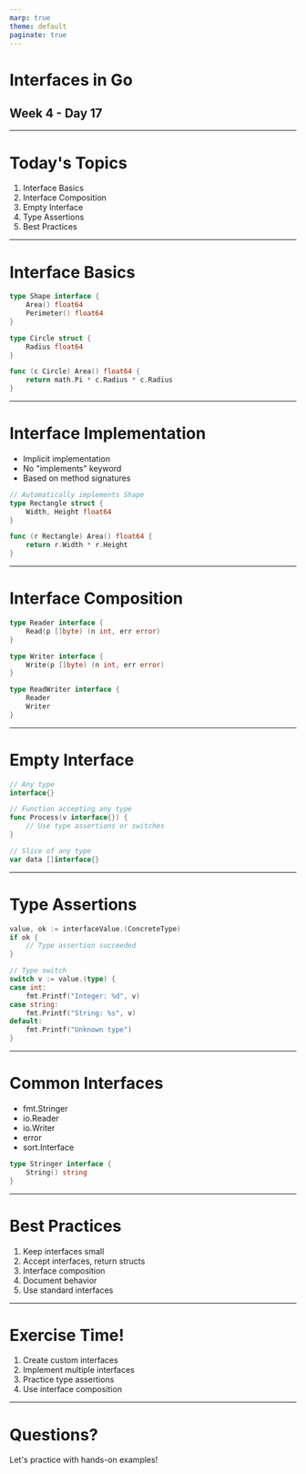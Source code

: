 ```yaml
---
marp: true
theme: default
paginate: true
---
```


# Interfaces in Go
## Week 4 - Day 17

---

# Today's Topics

1. Interface Basics
2. Interface Composition
3. Empty Interface
4. Type Assertions
5. Best Practices

---

# Interface Basics

```go
type Shape interface {
    Area() float64
    Perimeter() float64
}

type Circle struct {
    Radius float64
}

func (c Circle) Area() float64 {
    return math.Pi * c.Radius * c.Radius
}
```

---

# Interface Implementation

- Implicit implementation
- No "implements" keyword
- Based on method signatures

```go
// Automatically implements Shape
type Rectangle struct {
    Width, Height float64
}

func (r Rectangle) Area() float64 {
    return r.Width * r.Height
}
```

---

# Interface Composition

```go
type Reader interface {
    Read(p []byte) (n int, err error)
}

type Writer interface {
    Write(p []byte) (n int, err error)
}

type ReadWriter interface {
    Reader
    Writer
}
```

---

# Empty Interface

```go
// Any type
interface{}

// Function accepting any type
func Process(v interface{}) {
    // Use type assertions or switches
}

// Slice of any type
var data []interface{}
```

---

# Type Assertions

```go
value, ok := interfaceValue.(ConcreteType)
if ok {
    // Type assertion succeeded
}

// Type switch
switch v := value.(type) {
case int:
    fmt.Printf("Integer: %d", v)
case string:
    fmt.Printf("String: %s", v)
default:
    fmt.Printf("Unknown type")
}
```

---

# Common Interfaces

- fmt.Stringer
- io.Reader
- io.Writer
- error
- sort.Interface

```go
type Stringer interface {
    String() string
}
```

---

# Best Practices

1. Keep interfaces small
2. Accept interfaces, return structs
3. Interface composition
4. Document behavior
5. Use standard interfaces

---

# Exercise Time!

1. Create custom interfaces
2. Implement multiple interfaces
3. Practice type assertions
4. Use interface composition

---

# Questions?

Let's practice with hands-on examples!
